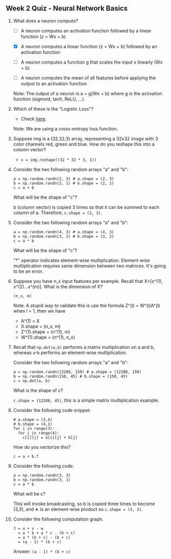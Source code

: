 ## Week 2 Quiz - Neural Network Basics

1. What does a neuron compute?

    - [ ] A neuron computes an activation function followed by a linear function (z = Wx + b)

    - [x] A neuron computes a linear function (z = Wx + b) followed by an activation function

    - [ ] A neuron computes a function g that scales the input x linearly (Wx + b)

    - [ ] A neuron computes the mean of all features before applying the output to an activation function

    Note: The output of a neuron is a = g(Wx + b) where g is the activation function (sigmoid, tanh, ReLU, ...).
    
2. Which of these is the "Logistic Loss"?

    - Check [here](https://en.wikipedia.org/wiki/Cross_entropy#Cross-entropy_error_function_and_logistic_regression).
    
    Note: We are using a cross-entropy loss function.
    
3. Suppose img is a (32,32,3) array, representing a 32x32 image with 3 color channels red, green and blue. How do you reshape this into a column vector?

    - `x = img.reshape((32 * 32 * 3, 1))`
    
4. Consider the two following random arrays "a" and "b":

    ```
    a = np.random.randn(2, 3) # a.shape = (2, 3)
    b = np.random.randn(2, 1) # b.shape = (2, 1)
    c = a + b
    ```
    
    What will be the shape of "c"?
    
    b (column vector) is copied 3 times so that it can be summed to each column of a. Therefore, `c.shape = (2, 3)`.
    
5. Consider the two following random arrays "a" and "b":

    ```
    a = np.random.randn(4, 3) # a.shape = (4, 3)
    b = np.random.randn(3, 2) # b.shape = (3, 2)
    c = a * b
    ```
    
    What will be the shape of "c"?
    
     "*" operator indicates element-wise multiplication. Element-wise multiplication requires same dimension between two matrices. It's going to be an error.

6. Suppose you have n_x input features per example. Recall that X=[x^(1), x^(2)...x^(m)]. What is the dimension of X?

    `(n_x, m)`

    Note: A stupid way to validate this is use the formula Z^(l) = W^(l)A^(l) when l = 1, then we have
    
    - A^(1) = X
    - X.shape = (n_x, m) 
    - Z^(1).shape = (n^(1), m)
    - W^(1).shape = (n^(1), n_x)
    
7. Recall that `np.dot(a,b)` performs a matrix multiplication on a and b, whereas `a*b` performs an element-wise multiplication.

    Consider the two following random arrays "a" and "b":

    ```
    a = np.random.randn(12288, 150) # a.shape = (12288, 150)
    b = np.random.randn(150, 45) # b.shape = (150, 45)
    c = np.dot(a, b)
    ```
    
    What is the shape of c?
    
    `c.shape = (12288, 45)`, this is a simple matrix multiplication example.
    
8. Consider the following code snippet:

    ```
    # a.shape = (3,4)
    # b.shape = (4,1)
    for i in range(3):
      for j in range(4):
        c[i][j] = a[i][j] + b[j]
    ```
    
    How do you vectorize this?

    `c = a + b.T`

9. Consider the following code:

    ```
    a = np.random.randn(3, 3)
    b = np.random.randn(3, 1)
    c = a * b
    ```
    
    What will be c?
    
    This will invoke broadcasting, so b is copied three times to become (3,3), and ∗ is an element-wise product so `c.shape = (3, 3)`.
    
10. Consider the following computation graph.

    ```
    J = u + v - w
      = a * b + a * c - (b + c)
      = a * (b + c) - (b + c)
      = (a - 1) * (b + c)
    ```
    
    Answer: `(a - 1) * (b + c)`
